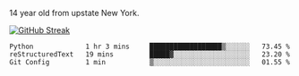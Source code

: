 14 year old from upstate New York.

[![GitHub Streak](https://github-readme-streak-stats.herokuapp.com?user=airD173&theme=onedark&hide_border=true)](https://git.io/streak-stats)

<!--START_SECTION:waka-->
```text
Python             1 hr 3 mins     ██████████████████▒░░░░░░   73.45 % 
reStructuredText   19 mins         █████▓░░░░░░░░░░░░░░░░░░░   23.20 % 
Git Config         1 min           ▒░░░░░░░░░░░░░░░░░░░░░░░░   01.55 % 
```
<!--END_SECTION:waka-->
